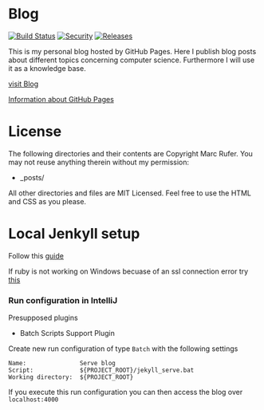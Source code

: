 Blog
===
[![Build Status](https://travis-ci.org/rufer7/rufer7.github.io.svg?branch=master)](https://travis-ci.org/rufer7/rufer7.github.io)
[![Security](https://hakiri.io/github/rufer7/rufer7.github.io/master.svg)](https://hakiri.io/github/rufer7/rufer7.github.io/master)
[![Releases](https://img.shields.io/github/release/rufer7/rufer7.github.io.svg)](https://github.com/rufer7/rufer7.github.io/releases)

This is my personal blog hosted by GitHub Pages. Here I publish blog posts about different topics concerning computer science. Furthermore I will use it as a knowledge base.

[visit Blog](http://rufer7.github.io/)


[Information about GitHub Pages](https://help.github.com/categories/github-pages-basics/)


License
===

The following directories and their contents are Copyright Marc Rufer. You may not reuse anything therein without my permission:

* _posts/

All other directories and files are MIT Licensed. Feel free to use the HTML and CSS as you please.


Local Jenkyll setup
===

Follow this [guide](https://help.github.com/articles/using-jekyll-with-pages/)

If ruby is not working on Windows becuase of an ssl connection error try [this](https://gist.github.com/luislavena/f064211759ee0f806c88)

### Run configuration in IntelliJ

Presupposed plugins
* Batch Scripts Support Plugin

Create new run configuration of type `Batch` with the following settings

    Name:               Serve blog
    Script:             ${PROJECT_ROOT}/jekyll_serve.bat
    Working directory:  ${PROJECT_ROOT}


If you execute this run configuration you can then access the blog over `localhost:4000`
